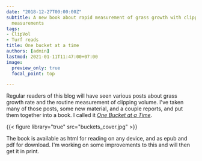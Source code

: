 ```yaml
---
date: "2018-12-27T00:00:00Z"
subtitle: A new book about rapid measurement of grass growth with clipping volume
  measurements
tags:
- ClipVol
- Turf reads
title: One bucket at a time
authors: [admin]
lastmod: 2021-01-11T11:47:00+07:00
image:
  preview_only: true
  focal_point: top

---
```


Regular readers of this blog will have seen various posts about grass growth rate and the routine measurement of clipping volume. I've taken many of those posts, some new material, and a couple reports, and put them together into a book. I called it [*One Bucket at a Time*](https://micahwoods.github.io/buckets/).

{{< figure library="true" src="buckets_cover.jpg" >}}

The book is available as html for reading on any device, and as epub and pdf for download. I'm working on some improvements to this and will then get it in print.


